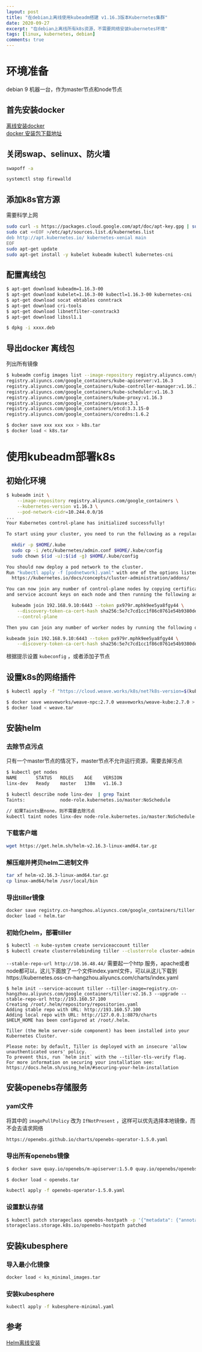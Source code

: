 ```yaml
---
layout: post
title: "在debian上离线使用kubeadm搭建 v1.16.3版本Kubernetes集群"
date: 2020-09-27
excerpt: "在debian上离线所有k8s资源，不需要网络安装kubernetes环境"
tags: [linux, kubernetes, debian]
comments: true
---
```


# 环境准备

debian 9 机器一台，作为master节点和node节点

## 首先安装docker

[离线安装docker](https://www.cnblogs.com/luoSteel/p/10038954.html)  
[docker 安装包下载地址](https://download.docker.com/linux/static/stable/x86_64/)

## 关闭swap、selinux、防火墙

```bash
swapoff -a

systemctl stop firewalld
```

## 添加k8s官方源

需要科学上网

```bash
sudo curl -s https://packages.cloud.google.com/apt/doc/apt-key.gpg | sudo apt-key add
sudo cat <<EOF >/etc/apt/sources.list.d/kubernetes.list
deb http://apt.kubernetes.io/ kubernetes-xenial main
EOF
sudo apt-get update
sudo apt-get install -y kubelet kubeadm kubectl kubernetes-cni
```

## 配置离线包

```bash
$ apt-get download kubeadm=1.16.3-00 
$ apt-get download kubelet=1.16.3-00 kubectl=1.16.3-00 kubernetes-cni
$ apt-get download socat ebtables conntrack
$ apt-get download cri-tools
$ apt-get download libnetfilter-conntrack3
$ apt-get download libssl1.1

$ dpkg -i xxxx.deb
```

## 导出docker 离线包

列出所有镜像

```bash
$ kubeadm config images list --image-repository registry.aliyuncs.com/google_containers --kubernetes-version v1.16.3
registry.aliyuncs.com/google_containers/kube-apiserver:v1.16.3
registry.aliyuncs.com/google_containers/kube-controller-manager:v1.16.3
registry.aliyuncs.com/google_containers/kube-scheduler:v1.16.3
registry.aliyuncs.com/google_containers/kube-proxy:v1.16.3
registry.aliyuncs.com/google_containers/pause:3.1
registry.aliyuncs.com/google_containers/etcd:3.3.15-0
registry.aliyuncs.com/google_containers/coredns:1.6.2

$ docker save xxx xxx xxx > k8s.tar
$ docker load < k8s.tar
```

# 使用kubeadm部署k8s

## 初始化环境

```bash
$ kubeadm init \
    --image-repository registry.aliyuncs.com/google_containers \
    --kubernetes-version v1.16.3 \
    --pod-network-cidr=10.244.0.0/16
...
Your Kubernetes control-plane has initialized successfully!

To start using your cluster, you need to run the following as a regular user:

  mkdir -p $HOME/.kube
  sudo cp -i /etc/kubernetes/admin.conf $HOME/.kube/config
  sudo chown $(id -u):$(id -g) $HOME/.kube/config

You should now deploy a pod network to the cluster.
Run "kubectl apply -f [podnetwork].yaml" with one of the options listed at:
  https://kubernetes.io/docs/concepts/cluster-administration/addons/

You can now join any number of control-plane nodes by copying certificate authorities 
and service account keys on each node and then running the following as root:

  kubeadm join 192.168.9.10:6443 --token px979r.mphk9ee5ya8fgy44 \
    --discovery-token-ca-cert-hash sha256:5e7c7cd1cc1f86c0761e54b9380de22968b6b221cb98939c14ab2942223f6f51 \
    --control-plane 	  

Then you can join any number of worker nodes by running the following on each as root:

kubeadm join 192.168.9.10:6443 --token px979r.mphk9ee5ya8fgy44 \
    --discovery-token-ca-cert-hash sha256:5e7c7cd1cc1f86c0761e54b9380de22968b6b221cb98939c14ab2942223f6f51 

```

根据提示设置 `kubeconfig` ，或者添加子节点

## 设置k8s的网络插件

```bash
$ kubectl apply -f "https://cloud.weave.works/k8s/net?k8s-version=$(kubectl version | base64 | tr -d '\n')"
```

```bash
$ docker save weaveworks/weave-npc:2.7.0 weaveworks/weave-kube:2.7.0 > weave.tar
$ docker load < weave.tar
```

## 安装helm

### 去除节点污点

只有一个master节点的情况下，master节点不允许运行资源，需要去掉污点

```bash
$ kubectl get nodes
NAME       STATUS   ROLES    AGE    VERSION
linx-dev   Ready    master   138m   v1.16.3

$ kubectl describe node linx-dev  | grep Taint
Taints:             node-role.kubernetes.io/master:NoSchedule

// 如果Taints是none，则不需要去除污点
kubectl taint nodes linx-dev node-role.kubernetes.io/master:NoSchedule-
```

### 下载客户端

```bash
wget https://get.helm.sh/helm-v2.16.3-linux-amd64.tar.gz
```

### 解压缩并拷贝helm二进制文件

```bash
tar xf helm-v2.16.3-linux-amd64.tar.gz
cp linux-amd64/helm /usr/local/bin
```

### 导出tiller镜像

```bash
docker save registry.cn-hangzhou.aliyuncs.com/google_containers/tiller:v2.16.3 > helm.tar
docker load < helm.tar
```

### 初始化helm，部署tiller

```bash
$ kubectl -n kube-system create serviceaccount tiller
$ kubectl create clusterrolebinding tiller --clusterrole cluster-admin –serviceaccount=kube-system:tiller
```

`--stable-repo-url http://10.16.48.44/` 需要起一个http 服务，apache或者node都可以，这儿下面放了一个文件index.yaml文件，可以从这儿下载到https://kubernetes.oss-cn-hangzhou.aliyuncs.com/charts/index.yaml

```
$ helm init --service-account tiller --tiller-image=registry.cn-hangzhou.aliyuncs.com/google_containers/tiller:v2.16.3 --upgrade --stable-repo-url http://193.160.57.100
Creating /root/.helm/repository/repositories.yaml 
Adding stable repo with URL: http://193.160.57.100 
Adding local repo with URL: http://127.0.0.1:8879/charts 
$HELM_HOME has been configured at /root/.helm.

Tiller (the Helm server-side component) has been installed into your Kubernetes Cluster.

Please note: by default, Tiller is deployed with an insecure 'allow unauthenticated users' policy.
To prevent this, run `helm init` with the --tiller-tls-verify flag.
For more information on securing your installation see: https://docs.helm.sh/using_helm/#securing-your-helm-installation

```

## 安装openebs存储服务

### yaml文件

将其中的 `imagePullPolicy` 改为 `IfNotPresent` ，这样可以优先选择本地镜像，而不会去请求网络

```bash
https://openebs.github.io/charts/openebs-operator-1.5.0.yaml
```

### 导出所有openebs镜像

```bash
$ docker save quay.io/openebs/m-apiserver:1.5.0 quay.io/openebs/openebs-k8s-provisioner:1.5.0 quay.io/openebs/snapshot-controller:1.5.0 quay.io/openebs/snapshot-provisioner:1.5.0 quay.io/openebs/node-disk-manager-amd64:v0.4.5 quay.io/openebs/node-disk-operator-amd64:v0.4.5 quay.io/openebs/admission-server:1.5.0 quay.io/openebs/provisioner-localpv:1.5.0 quay.io/openebs/linux-utils:1.5.0 > openebs.tar

$ docker load < openebs.tar
```

```bash
kubectl apply -f openebs-operator-1.5.0.yaml
```

### 设置默认存储

```bash
$ kubectl patch storageclass openebs-hostpath -p '{"metadata": {"annotations":{"storageclass.kubernetes.io/is-default-class":"true"}}}'
storageclass.storage.k8s.io/openebs-hostpath patched
```

## 安装kubesphere

### 导入最小化镜像

```bash
docker load < ks_minimal_images.tar
```

### 安装kubesphere

```bash
kubectl apply -f kubesphere-minimal.yaml
```

## 参考

[Helm离线安装](https://www.jianshu.com/p/2bb1dfdadee8)
